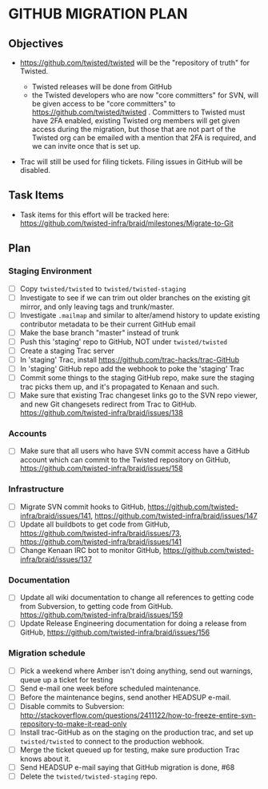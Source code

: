 # GITHUB MIGRATION PLAN #

## Objectives ##

-  https://github.com/twisted/twisted will be the "repository of truth" for Twisted.
     - Twisted releases will be done from GitHub
     - the Twisted developers who are now "core committers" for SVN, will be given access to be "core committers" to https://github.com/twisted/twisted . Committers to Twisted must have 2FA enabled, existing Twisted org members will get given access during the migration, but those that are not part of the Twisted org can be emailed with a mention that 2FA is required, and we can invite once that is set up.

- Trac will still be used for filing tickets.  Filing issues in GitHub will be disabled.

## Task Items ##

- Task items for this effort will be tracked here: https://github.com/twisted-infra/braid/milestones/Migrate-to-Git

## Plan ##
### Staging Environment ###
- [ ] Copy ``twisted/twisted`` to ``twisted/twisted-staging``
- [ ] Investigate to see if we can trim out older branches on the existing git mirror, and only leaving tags and trunk/master.
- [ ] Investigate ``.mailmap`` and similar to alter/amend history to update existing contributor metadata to be their current GitHub email
- [ ] Make the base branch "master" instead of trunk
- [ ] Push this 'staging' repo to GitHub, NOT under ``twisted/twisted``
- [ ] Create a staging Trac server
- [ ] In 'staging' Trac, install https://github.com/trac-hacks/trac-GitHub
- [ ] In 'staging' GitHub repo add the webhook to poke the 'staging' Trac
- [ ] Commit some things to the staging GitHub repo, make sure the staging trac picks them up, and it's propagated to Kenaan and such.
- [ ] Make sure that existing Trac changeset links go to the SVN repo viewer, and new Git changesets redirect from Trac to GitHub. https://github.com/twisted-infra/braid/issues/138

### Accounts ###
- [ ] Make sure that all users who have SVN commit access have a GitHub account which can commit to the Twisted repository on GitHub, https://github.com/twisted-infra/braid/issues/158

### Infrastructure ###
- [ ] Migrate SVN commit hooks to GitHub, https://github.com/twisted-infra/braid/issues/141, https://github.com/twisted-infra/braid/issues/147
- [ ] Update all buildbots to get code from GitHub, https://github.com/twisted-infra/braid/issues/73, https://github.com/twisted-infra/braid/issues/141
- [ ] Change Kenaan IRC bot to monitor GitHub, https://github.com/twisted-infra/braid/issues/137

### Documentation ###
- [ ] Update all wiki documentation to change all references to getting code from Subversion, to getting code from GitHub. https://github.com/twisted-infra/braid/issues/159
- [ ] Update Release Engineering documentation for doing a release from GitHub, https://github.com/twisted-infra/braid/issues/156

### Migration schedule ###
- [ ] Pick a weekend where Amber isn't doing anything, send out warnings, queue up a ticket for testing
- [ ] Send e-mail one week before scheduled maintenance.
- [ ] Before the maintenance begins, send another HEADSUP e-mail.
- [ ] Disable commits to Subversion: http://stackoverflow.com/questions/2411122/how-to-freeze-entire-svn-repository-to-make-it-read-only
- [ ] Install trac-GitHub as on the staging on the production trac, and set up ``twisted/twisted`` to connect to the production webhook.
- [ ] Merge the ticket queued up for testing, make sure production Trac knows about it.
- [ ] Send HEADSUP e-mail saying that GitHub migration is done, #68
- [ ] Delete the ``twisted/twisted-staging`` repo.
